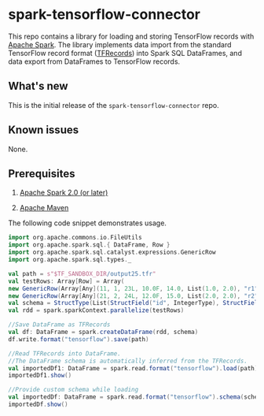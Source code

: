# spark-tensorflow-connector

This repo contains a library for loading and storing TensorFlow records with [Apache Spark](http://spark.apache.org/). The library implements data import from the standard TensorFlow record format ([TFRecords]( https://www.tensorflow.org/how_tos/reading_data/)) into Spark SQL DataFrames, and data export from DataFrames to TensorFlow records.

## What's new

This is the initial release of the `spark-tensorflow-connector` repo.

## Known issues

None.

## Prerequisites

1. [Apache Spark 2.0 (or later)](http://spark.apache.org/)

2. [Apache Maven](https://maven.apache.org/)

The following code snippet demonstrates usage.

```scala
import org.apache.commons.io.FileUtils
import org.apache.spark.sql.{ DataFrame, Row }
import org.apache.spark.sql.catalyst.expressions.GenericRow
import org.apache.spark.sql.types._

val path = s"$TF_SANDBOX_DIR/output25.tfr"
val testRows: Array[Row] = Array(
new GenericRow(Array[Any](11, 1, 23L, 10.0F, 14.0, List(1.0, 2.0), "r1")),
new GenericRow(Array[Any](21, 2, 24L, 12.0F, 15.0, List(2.0, 2.0), "r2")))
val schema = StructType(List(StructField("id", IntegerType), StructField("IntegerTypelabel", IntegerType), StructField("LongTypelabel", LongType), StructField("FloatTypelabel", FloatType), StructField("DoubleTypelabel", DoubleType), StructField("vectorlabel", ArrayType(DoubleType, true)), StructField("name", StringType)))
val rdd = spark.sparkContext.parallelize(testRows)

//Save DataFrame as TFRecords
val df: DataFrame = spark.createDataFrame(rdd, schema)
df.write.format("tensorflow").save(path)

//Read TFRecords into DataFrame.
//The DataFrame schema is automatically inferred from the TFRecords.
val importedDf1: DataFrame = spark.read.format("tensorflow").load(path)
importedDf1.show()

//Provide custom schema while loading
val importedDf: DataFrame = spark.read.format("tensorflow").schema(schema).load(path)
importedDf.show()

```
